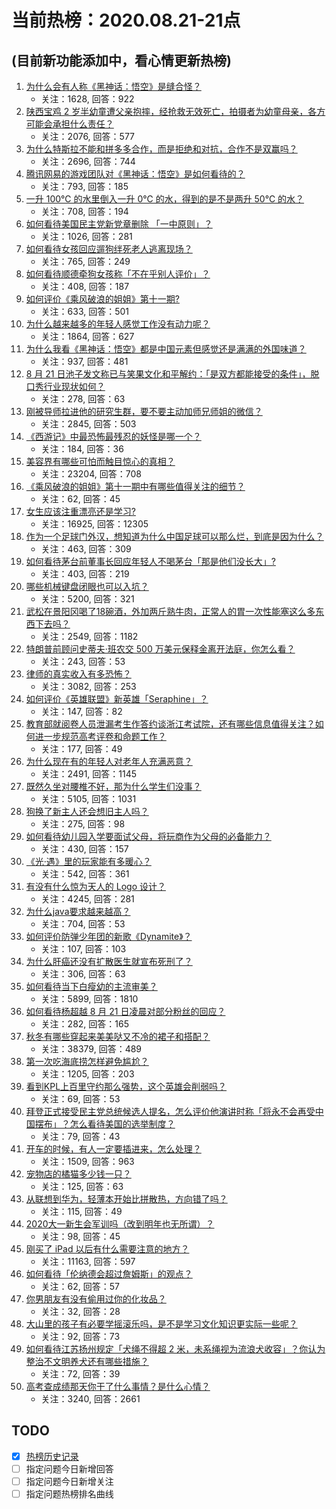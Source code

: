 # 当前热榜：2020.08.21-21点
## (目前新功能添加中，看心情更新热榜)
1. [为什么会有人称《黑神话：悟空》是缝合怪？](https://www.zhihu.com/question/415955138)
    * 关注：1628, 回答：922
2. [陕西宝鸡 2 岁半幼童遭父亲抱摔，经抢救无效死亡，拍摄者为幼童母亲，各方可能会承担什么责任？](https://www.zhihu.com/question/416133424)
    * 关注：2076, 回答：577
3. [为什么特斯拉不能和拼多多合作，而是拒绝和对抗，合作不是双赢吗？](https://www.zhihu.com/question/415575642)
    * 关注：2696, 回答：744
4. [腾讯网易的游戏团队对《黑神话：悟空》是如何看待的？](https://www.zhihu.com/question/415875846)
    * 关注：793, 回答：185
5. [一升 100℃ 的水里倒入一升 0℃ 的水，得到的是不是两升 50℃ 的水？](https://www.zhihu.com/question/362649177)
    * 关注：708, 回答：194
6. [如何看待美国民主党新党章删除 「一中原则」？](https://www.zhihu.com/question/416166830)
    * 关注：1026, 回答：281
7. [如何看待女孩回应遛狗绊死老人逃离现场？](https://www.zhihu.com/question/415960980)
    * 关注：765, 回答：249
8. [如何看待顺德牵狗女孩称「不在乎别人评价」？](https://www.zhihu.com/question/416146587)
    * 关注：408, 回答：187
9. [如何评价《乘风破浪的姐姐》第十一期?](https://www.zhihu.com/question/414515341)
    * 关注：633, 回答：501
10. [为什么越来越多的年轻人感觉工作没有动力呢？](https://www.zhihu.com/question/405934872)
    * 关注：1864, 回答：627
11. [为什么我看《黑神话：悟空》都是中国元素但感觉还是满满的外国味道？](https://www.zhihu.com/question/415881637)
    * 关注：937, 回答：481
12. [8 月 21 日池子发文称已与笑果文化和平解约：「是双方都能接受的条件」，脱口秀行业现状如何？](https://www.zhihu.com/question/416135307)
    * 关注：278, 回答：63
13. [刚被导师拉进他的研究生群，要不要主动加师兄师姐的微信？](https://www.zhihu.com/question/404849962)
    * 关注：2845, 回答：503
14. [《西游记》中最恐怖最残忍的妖怪是哪一个？](https://www.zhihu.com/question/414657464)
    * 关注：184, 回答：36
15. [美容界有哪些可怕而触目惊心的真相？](https://www.zhihu.com/question/50076990)
    * 关注：23204, 回答：708
16. [《乘风破浪的姐姐》第十一期中有哪些值得关注的细节？](https://www.zhihu.com/question/415940234)
    * 关注：62, 回答：45
17. [女生应该注重漂亮还是学习?](https://www.zhihu.com/question/397366788)
    * 关注：16925, 回答：12305
18. [作为一个足球门外汉，想知道为什么中国足球可以那么烂，到底是因为什么？](https://www.zhihu.com/question/415250424)
    * 关注：463, 回答：309
19. [如何看待茅台前董事长回应年轻人不喝茅台「那是他们没长大」?](https://www.zhihu.com/question/415840465)
    * 关注：403, 回答：219
20. [哪些机械键盘闭眼也可以入坑？](https://www.zhihu.com/question/380566492)
    * 关注：5200, 回答：321
21. [武松在景阳冈喝了18碗酒，外加两斤熟牛肉，正常人的胃一次性能塞这么多东西下去吗？](https://www.zhihu.com/question/36171900)
    * 关注：2549, 回答：1182
22. [特朗普前顾问史蒂夫·班农交 500 万美元保释金离开法庭，你怎么看？](https://www.zhihu.com/question/416139921)
    * 关注：243, 回答：53
23. [律师的真实收入有多恐怖？](https://www.zhihu.com/question/360433896)
    * 关注：3082, 回答：253
24. [如何评价《英雄联盟》新英雄「Seraphine」？](https://www.zhihu.com/question/415831143)
    * 关注：147, 回答：82
25. [教育部就阅卷人员泄漏考生作答约谈浙江考试院，还有哪些信息值得关注？如何进一步规范高考评卷和命题工作？](https://www.zhihu.com/question/416224437)
    * 关注：177, 回答：49
26. [为什么现在有的年轻人对老年人充满恶意？](https://www.zhihu.com/question/407658150)
    * 关注：2491, 回答：1145
27. [既然久坐对腰椎不好，那为什么学生们没事？](https://www.zhihu.com/question/395868628)
    * 关注：5105, 回答：1031
28. [狗换了新主人还会想旧主人吗？](https://www.zhihu.com/question/413759440)
    * 关注：275, 回答：98
29. [如何看待幼儿园入学要面试父母，将玩商作为父母的必备能力？](https://www.zhihu.com/question/415712601)
    * 关注：430, 回答：157
30. [《光·遇》里的玩家能有多暖心？](https://www.zhihu.com/question/416195552)
    * 关注：542, 回答：361
31. [有没有什么惊为天人的 Logo 设计？](https://www.zhihu.com/question/335957333)
    * 关注：4245, 回答：281
32. [为什么java要求越来越高？](https://www.zhihu.com/question/414988138)
    * 关注：704, 回答：53
33. [如何评价防弹少年团的新歌《Dynamite》？](https://www.zhihu.com/question/416168920)
    * 关注：107, 回答：103
34. [为什么肝癌还没有扩散医生就宣布死刑了？](https://www.zhihu.com/question/415677394)
    * 关注：306, 回答：63
35. [如何看待当下白瘦幼的主流审美？](https://www.zhihu.com/question/63812554)
    * 关注：5899, 回答：1810
36. [如何看待杨超越 8 月 21 日凌晨对部分粉丝的回应？](https://www.zhihu.com/question/416137277)
    * 关注：282, 回答：165
37. [秋冬有哪些穿起来美美哒又不冷的裙子和搭配？](https://www.zhihu.com/question/35292536)
    * 关注：38379, 回答：489
38. [第一次吃海底捞怎样避免尴尬？](https://www.zhihu.com/question/303549239)
    * 关注：1205, 回答：203
39. [看到KPL上百里守约那么强势，这个英雄会削弱吗？](https://www.zhihu.com/question/403429910)
    * 关注：69, 回答：53
40. [拜登正式接受民主党总统候选人提名，怎么评价他演讲时称「将永不会再受中国摆布」？怎么看待美国的选举制度？](https://www.zhihu.com/question/416158699)
    * 关注：79, 回答：43
41. [开车的时候，有人一定要插进来，怎么处理？](https://www.zhihu.com/question/393607612)
    * 关注：1509, 回答：963
42. [宠物店的橘猫多少钱一只？](https://www.zhihu.com/question/299579251)
    * 关注：125, 回答：63
43. [从联想到华为，轻薄本开始比拼散热，方向错了吗？](https://www.zhihu.com/question/415813845)
    * 关注：115, 回答：49
44. [2020大一新生会军训吗（改到明年也无所谓）？](https://www.zhihu.com/question/408824540)
    * 关注：98, 回答：45
45. [刚买了 iPad 以后有什么需要注意的地方？](https://www.zhihu.com/question/373784504)
    * 关注：11163, 回答：597
46. [如何看待「伦纳德会超过詹姆斯」的观点？](https://www.zhihu.com/question/414176141)
    * 关注：62, 回答：57
47. [你男朋友有没有偷用过你的化妆品？](https://www.zhihu.com/question/414815768)
    * 关注：32, 回答：28
48. [大山里的孩子有必要学摇滚乐吗，是不是学习文化知识更实际一些呢？](https://www.zhihu.com/question/415691003)
    * 关注：92, 回答：73
49. [如何看待江苏扬州规定「犬绳不得超 2 米，未系绳视为流浪犬收容」？你认为整治不文明养犬还有哪些措施？](https://www.zhihu.com/question/416168243)
    * 关注：72, 回答：39
50. [高考查成绩那天你干了什么事情？是什么心情？](https://www.zhihu.com/question/407585067)
    * 关注：3240, 回答：2661
## TODO
* [x] [热榜历史记录](hot_history/AllHot.md)
* [ ] 指定问题今日新增回答
* [ ] 指定问题今日新增关注
* [ ] 指定问题热榜排名曲线
